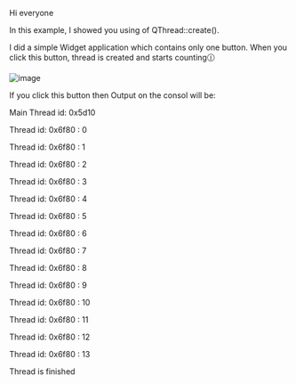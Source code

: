 Hi everyone

In this example, I showed you using of QThread::create(). 

I did a simple Widget application which contains only one button. When you click this button, thread is created and starts counting:clock1230:

![image](https://user-images.githubusercontent.com/91613858/218654487-9500b7e7-4c69-4fbe-9115-fca7ae2bb95d.png)

If you click this button then Output on the consol will be:

Main Thread id:  0x5d10

Thread id:  0x6f80 :  0

Thread id:  0x6f80 :  1

Thread id:  0x6f80 :  2

Thread id:  0x6f80 :  3

Thread id:  0x6f80 :  4

Thread id:  0x6f80 :  5

Thread id:  0x6f80 :  6

Thread id:  0x6f80 :  7

Thread id:  0x6f80 :  8

Thread id:  0x6f80 :  9

Thread id:  0x6f80 :  10

Thread id:  0x6f80 :  11

Thread id:  0x6f80 :  12

Thread id:  0x6f80 :  13
 
Thread is finished
